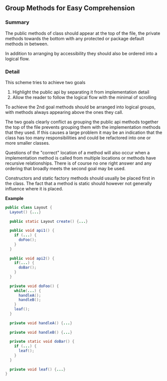 ## Group Methods for Easy Comprehension

### Summary

The public methods of class should appear at the top of the file, the private methods towards the bottom with any protected or package default methods in between.

In addition to arranging by accessibility they should also be ordered into a logical flow. 

### Detail 

This scheme tries to achieve two goals

1. Highlight the public api by separating it from implementation detail
2. Allow the reader to follow the logical flow with the minimal of scrolling

To achieve the 2nd goal methods should be arranged into logical groups, with methods always appearing above the ones they call. 

The two goals clearly conflict as grouping the public api methods together the top of the file prevents grouping them with the implementation methods that they used. If this causes a large problem it may be an indication that the class has too many responsibilities and could be refactored into one or more smaller classes. 

Questions of the "correct" location of a method will also occur when a implementation method is called from multiple locations or methods have recursive relationships. There is of course no one right answer and any ordering that broadly meets the second goal may be used.

Constructors and static factory methods should usually be placed first in the class. The fact that a method is static should however not generally influence where it is placed.

**Example**

```java
public class Layout {
  Layout() {...}
  
  public static Layout create() {...}
  
  public void api1() {
    if (...) {
      doFoo();
    }
  }
  
  public void api2() {
    if(...) {
      doBar();
    }
  }
  
  private void doFoo() {
    while(...) {
      handleA();
      handleB();
    }
    leaf();
  }
  
  private void handleA() {...}
  
  private void handleB() {...}
  
  private static void doBar() {
    if (...) {
      leaf();
    }
  }
  
  private void leaf() {...}  
}

```
